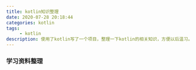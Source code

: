 ```yaml
---
title: kotlin知识整理
date: 2020-07-28 20:18:44
categories: kotlin
tags:
     - kotlin
description: 使用了kotlin写了一个项目，整理一下kotlin的相关知识，方便以后温习。
---
```


### 学习资料整理



